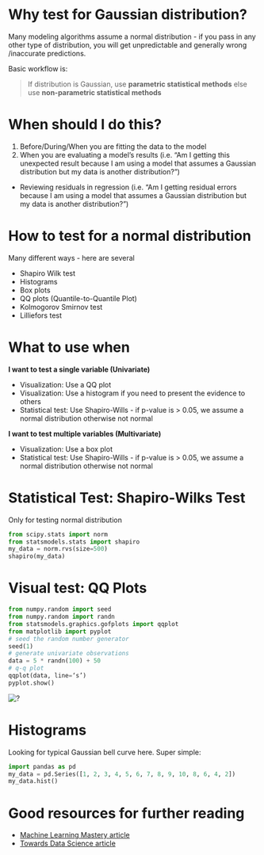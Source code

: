 # Why test for Gaussian distribution?
Many modeling algorithms assume a normal distribution - if you pass in any other type of distribution, you will get unpredictable and generally wrong /inaccurate predictions. 

Basic workflow is:
> If distribution is Gaussian, use **parametric statistical methods** else use **non-parametric statistical methods**

# When should I do this?
1. Before/During/When you are fitting the data to the model
2. When you are evaluating a model’s results (i.e. “Am I getting this unexpected result because I am using a model that assumes a Gaussian distribution but my data is another distribution?”)
- Reviewing residuals in regression (i.e. “Am I getting residual errors because I am using a model that assumes a Gaussian distribution but my data is another distribution?”)

# How to test for a normal distribution 

Many different ways - here are several 
- Shapiro Wilk test
- Histograms
- Box plots
- QQ plots (Quantile-to-Quantile Plot)
- Kolmogorov Smirnov test
- Lilliefors test

# What to use when
**I want to test a single variable (Univariate)**
- Visualization: Use a QQ plot
- Visualization: Use a histogram if you need to present the evidence to others
- Statistical test: Use Shapiro-Wills - if p-value is > 0.05, we assume a normal distribution otherwise not normal

**I want to test multiple variables (Multivariate)**
- Visualization: Use a box plot
- Statistical test: Use Shapiro-Wills - if p-value is > 0.05, we assume a normal distribution otherwise not normal

# Statistical Test: Shapiro-Wilks Test
Only for testing normal distribution 
```python   
from scipy.stats import norm
from statsmodels.stats import shapiro
my_data = norm.rvs(size=500)
shapiro(my_data)
```

# Visual test: QQ Plots
```python   
from numpy.random import seed
from numpy.random import randn
from statsmodels.graphics.gofplots import qqplot
from matplotlib import pyplot
# seed the random number generator
seed(1)
# generate univariate observations
data = 5 * randn(100) + 50
# q-q plot
qqplot(data, line=‘s’)
pyplot.show()
```
![?](https://i.imgur.com/ic3tq0G_d.jpg?maxwidth=640&shape=thumb&fidelity=medium)



# Histograms 
Looking for typical Gaussian bell curve here. Super simple:
```python   
import pandas as pd
my_data = pd.Series([1, 2, 3, 4, 5, 6, 7, 8, 9, 10, 8, 6, 4, 2])
my_data.hist()
```

# Good resources for further reading 
- [Machine Learning Mastery article](https://machinelearningmastery.com/a-gentle-introduction-to-normality-tests-in-python/)
- [Towards Data Science article](https://link.medium.com/Lyk9R1oZa7)